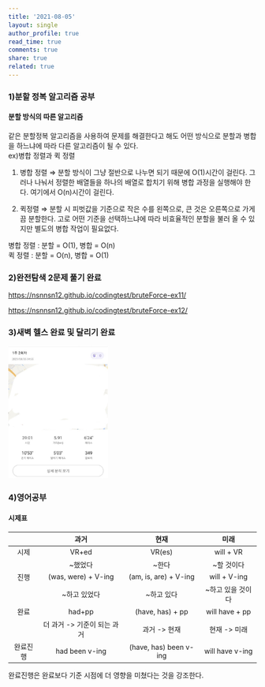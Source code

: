 ```yaml
---
title: '2021-08-05'
layout: single
author_profile: true
read_time: true
comments: true
share: true
related: true
---
```

### 1)분할 정복 알고리즘 공부
#### 분할 방식의 따른 알고리즘
같은 분할정복 알고리즘을 사용하여 문제를 해결한다고 해도 어떤 방식으로 분할과 병합을 하느냐에 따라 다른 알고리즘이 될 수 있다.  
ex)병합 정렬과 퀵 정렬
1. 병합 정렬 ⇒ 분할 방식이 그냥 절반으로 나누면 되기 때문에 O(1)시간이 걸린다. 그러나 나눠서 정렬한 배열들을 하나의 배열로 합치기 위해 병합 과정을 실행해야 한다. 여기에서 O(n)시간이 걸린다.

2. 퀵정렬 ⇒ 분할 시 피벗값을 기준으로 작은 수를 왼쪽으로, 큰 것은 오른쪽으로 가게끔 분할한다. 고로 어떤 기준을 선택하느냐에 따라 비효율적인 분할을 불러 올 수 있지만 별도의 병합 작업이 필요없다.

병합 정렬 : 분할 = O(1), 병합 = O(n)  
퀵 정렬 : 분할 = O(n), 병합 = O(1)

### 2)완전탐색 2문제 풀기 완료
<a href="https://nsnnsn12.github.io/codingtest/bruteForce-ex11/" target="_blank">https://nsnnsn12.github.io/codingtest/bruteForce-ex11/</a>

<a href="https://nsnnsn12.github.io/codingtest/bruteForce-ex12/" target="_blank">https://nsnnsn12.github.io/codingtest/bruteForce-ex12/</a>

### 3)새벽 헬스 완료 및 달리기 완료
<img src="/assets/images/run/20210805.jpg" width="40%" height="30%">

### 4)영어공부
#### 시제표

||과거|현재|미래|
|:---:|:---:|:---:|:---:|
|시제| VR+ed | VR(es) | will + VR|
||~했었다|~한다|~할 것이다|
|진행| (was, were) + V-ing | (am, is, are) + V-ing | will + V-ing|
||~하고 있었다|~하고 있다|~하고 있을 것이다|
|완료| had+pp | (have, has) + pp | will have + pp|
||더 과거 -> 기준이 되는 과거|과거 -> 현재|현재 -> 미래|
|완료진행| had been v-ing | (have, has) been v-ing | will have v-ing|

완료진행은 완료보다 기준 시점에 더 영향을 미쳤다는 것을 강조한다.
